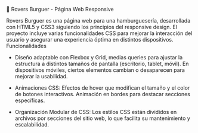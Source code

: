 🍔 Rovers Burguer - Página Web Responsive

Rovers Burguer es una página web para una hamburguesería, desarrollada con HTML5 y CSS3 siguiendo los principios del responsive design. El proyecto incluye varias funcionalidades CSS para mejorar la interacción del usuario y asegurar una experiencia óptima en distintos dispositivos.
Funcionalidades

  - Diseño adaptable con Flexbox y Grid, medias queries para ajustar la estructura a distintos tamaños de pantalla (escritorio, tablet, móvil). En dispositivos móviles, ciertos elementos cambian o desaparecen para mejorar la usabilidad.

  - Animaciones CSS:
        Efectos de hover que modifican el tamaño y el color de botones interactivos.
        Animación en bordes para destacar secciones específicas.

  - Organización Modular de CSS: Los estilos CSS están divididos en archivos por secciones del sitio web, lo que facilita su mantenimiento y escalabilidad.


